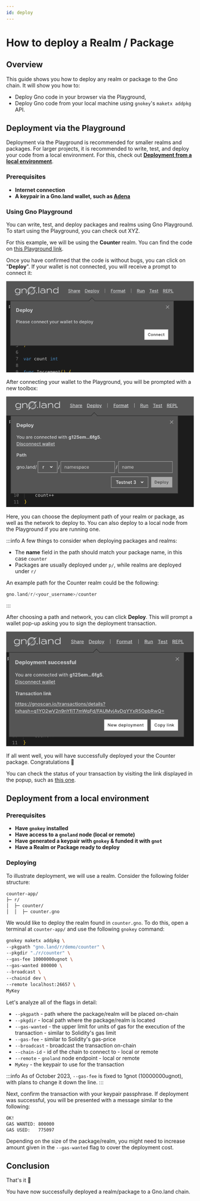 ```yaml
---
id: deploy
---
```


# How to deploy a Realm / Package

## Overview

This guide shows you how to deploy any realm or package to the Gno chain. It will
show you how to:
- Deploy Gno code in your browser via the Playground, 
- Deploy Gno code from your local machine using `gnokey`'s `maketx addpkg` API.


## Deployment via the Playground

Deployment via the Playground is recommended for smaller realms and packages.
For larger projects, it is recommended to write, test, and deploy your code from
a local environment.
For this, check out [**Deployment from a local environment**](#deployment-from-a-local-environment).

### Prerequisites

- **Internet connection**
- **A keypair in a Gno.land wallet, such as [Adena](https://adena.app)**

### Using Gno Playground

You can write, test, and deploy packages and realms using Gno Playground.
To start using the Playground, you can check out XYZ.

For this example, we will be using the **Counter** realm. You can find the code
on [this Playground link](https://play.gno.land/p/iUWTha99D1J).

Once you have confirmed that the code is without bugs, you can click on "**Deploy**".
If your wallet is not connected, you will receive a prompt to connect it:

![DeployConnect](../assets/how-to-guides/deploy/deploy_connect.png)

After connecting your wallet to the Playground, you will be prompted with a 
new toolbox:

![DeployDefault](../assets/how-to-guides/deploy/deploy_default.png)

Here, you can choose the deployment path of your realm or package, as well as the network
to deploy to. You can also deploy to a local node from the Playground
if you are running one.

:::info
A few things to consider when deploying packages and realms:
- The **name** field in the path should match your package name, in this case `counter`
- Packages are usually deployed under `p/`, while realms are deployed under `r/`

An example path for the Counter realm could be the following: 
```go
gno.land/r/<your_username>/counter
```
:::

After choosing a path and network, you can click **Deploy**. This will prompt
a wallet pop-up asking you to sign the deployment transaction.

![DeployDefault](../assets/how-to-guides/deploy/deploy_success.png)

If all went well, you will have successfully deployed your the Counter package.
Congratulations 🎉

You can check the status of your transaction by visiting the link displayed in the 
popup, such as [this one](https://gnoscan.io/transactions/details?txhash=q1YO2wV2n9nYfiT7mWqFd/FAUMvjAvDqYYxR5OpbRwQ=). 

## Deployment from a local environment

### Prerequisites

- **Have `gnokey` installed**
- **Have access to a `gnoland` node (local or remote)**
- **Have generated a keypair with `gnokey` & funded it with `gnot`**
- **Have a Realm or Package ready to deploy**

### Deploying

To illustrate deployment, we will use a realm. Consider the following folder structure:

```
counter-app/
├─ r/
│  ├─ counter/
│  │  ├─ counter.gno
```

We would like to deploy the realm found in `counter.gno`. To do this, open a terminal at `counter-app/` and use the following `gnokey` command:

```bash
gnokey maketx addpkg \
--pkgpath "gno.land/r/demo/counter" \
--pkgdir "./r/counter" \
--gas-fee 10000000ugnot \
--gas-wanted 800000 \
--broadcast \
--chainid dev \
--remote localhost:26657 \
MyKey
```

Let's analyze all of the flags in detail:
- `--pkgpath` - path where the package/realm will be placed on-chain
- `--pkgdir` - local path where the package/realm is located
- `--gas-wanted` - the upper limit for units of gas for the execution of the transaction - similar to Solidity's gas limit
- `--gas-fee` - similar to Solidity's gas-price
- `--broadcast` - broadcast the transaction on-chain
- `--chain-id` - id of the chain to connect to - local or remote
- `--remote` - `gnoland` node endpoint - local or remote
- `MyKey` - the keypair to use for the transaction

:::info
As of October 2023, `--gas-fee` is fixed to 1gnot (10000000ugnot), with plans to change it down the line.
:::

Next, confirm the transaction with your keypair passphrase. If deployment was successful, you will be presented with a message similar to the following:

```
OK!
GAS WANTED: 800000
GAS USED:   775097
```
Depending on the size of the package/realm, you might need to increase amount given in the `--gas-wanted` flag to cover the deployment cost.

## Conclusion

That's it 🎉

You have now successfully deployed a realm/package to a Gno.land chain.
